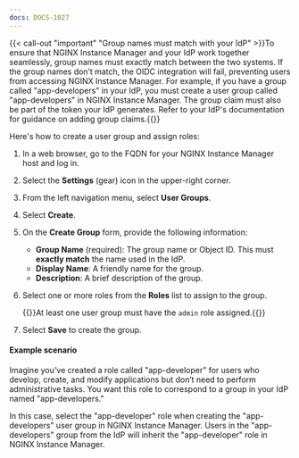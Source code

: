 ```yaml
---
docs: DOCS-1027
---
```


{{< call-out "important" "Group names must match with your IdP" >}}To ensure that NGINX Instance Manager and your IdP work together seamlessly, group names must exactly match between the two systems. If the group names don’t match, the OIDC integration will fail, preventing users from accessing NGINX Instance Manager. For example, if you have a group called "app-developers" in your IdP, you must create a user group called "app-developers" in NGINX Instance Manager. The group claim must also be part of the token your IdP generates. Refer to your IdP's documentation for guidance on adding group claims.{{</call-out>}}

Here's how to create a user group and assign roles:

1. In a web browser, go to the FQDN for your NGINX Instance Manager host and log in.
1. Select the **Settings** (gear) icon in the upper-right corner.
1. From the left navigation menu, select **User Groups**.
1. Select **Create**.
1. On the **Create Group** form, provide the following information:

   - **Group Name** (required): The group name or Object ID. This must **exactly match** the name used in the IdP.
   - **Display Name**: A friendly name for the group.
   - **Description**: A brief description of the group.

1. Select one or more roles from the **Roles** list to assign to the group.

   {{<important>}}At least one user group must have the `admin` role assigned.{{</important>}}

1. Select **Save** to create the group.

#### Example scenario

Imagine you’ve created a role called "app-developer" for users who develop, create, and modify applications but don’t need to perform administrative tasks. You want this role to correspond to a group in your IdP named "app-developers."

In this case, select the "app-developer" role when creating the "app-developers" user group in NGINX Instance Manager. Users in the "app-developers" group from the IdP will inherit the "app-developer" role in NGINX Instance Manager.
